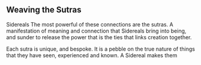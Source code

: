 
## Weaving the Sutras

Sidereals  The most powerful of these connections are the sutras. A manifestation of meaning and connection that Sidereals bring into being, and sunder to release the power that is the ties that links creation together.

Each sutra is unique, and bespoke. It is a pebble on the true nature of things that they have seen, experienced and known. A Sidereal makes them
